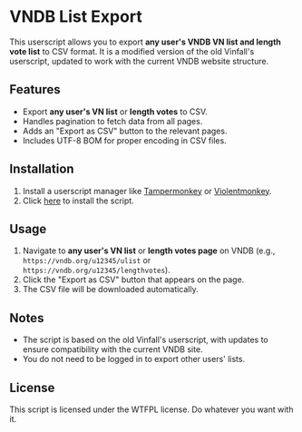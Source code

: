 # VNDB List Export

This userscript allows you to export **any user's VNDB VN list and length vote list** to CSV format. It is a modified version of the old Vinfall's userscript, updated to work with the current VNDB website structure.

## Features
- Export **any user's VN list** or **length votes** to CSV.
- Handles pagination to fetch data from all pages.
- Adds an "Export as CSV" button to the relevant pages.
- Includes UTF-8 BOM for proper encoding in CSV files.

## Installation
1. Install a userscript manager like [Tampermonkey](https://www.tampermonkey.net/) or [Violentmonkey](https://violentmonkey.github.io/).
2. Click [here](https://github.com/Kamikadashi/VNDB-List-Export/raw/refs/heads/main/VNDB%20List%20Export-1.5.9.user.js) to install the script.

## Usage
1. Navigate to **any user's VN list** or **length votes page** on VNDB (e.g., `https://vndb.org/u12345/ulist` or `https://vndb.org/u12345/lengthvotes`).
2. Click the "Export as CSV" button that appears on the page.
3. The CSV file will be downloaded automatically.

## Notes
- The script is based on the old Vinfall's userscript, with updates to ensure compatibility with the current VNDB site.
- You do not need to be logged in to export other users' lists.

## License
This script is licensed under the WTFPL license. Do whatever you want with it.
